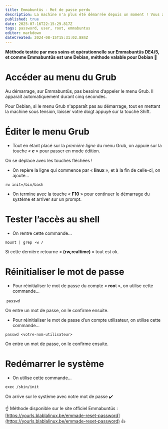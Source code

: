 ```yaml
---
title: Emmabuntüs - Mot de passe perdu
description: La machine n'a plus été démarrée depuis un moment ! Vous avez oublié le mot de passe root et/ou utilisateur ? Voici une solution.
published: true
date: 2025-07-16T22:15:29.817Z
tags: password, user, root, emmabuntus
editor: markdown
dateCreated: 2024-08-15T15:31:02.884Z
---
```


**Méthode testée par mes soins et opérationnelle sur Emmabuntüs DE4/5, et comme Emmabuntüs est une Debian, méthode valable pour Debian 💯**

# Accéder au menu du Grub

Au démarrage, sur Emmabuntüs, pas besoins d’appeler le menu Grub. Il apparaît automatiquement durant cinq secondes.

Pour Debian, si le menu Grub n'apparaît pas au démarrage, tout en mettant la machine sous tension, laisser votre doigt appuyé sur la touche Shift.

# Éditer le menu Grub

-   Tout en étant placé sur la _première ligne_ du menu Grub, on appuie sur la touche « **_e_** » pour passer en mode édition.

On se déplace avec les touches fléchées !

-   On repère la ligne qui commence par « **linux** », et à la fin de celle-ci, on ajoute…

`rw init=/bin/bash`

-   On termine avec la touche « **F10** » pour continuer le démarrage du système et arriver sur un prompt.

# Tester l’accès au shell

-   On rentre cette commande…

`mount | grep -w /`

Si cette dernière retourne « **(rw,realtime)** » tout est ok.

# Réinitialiser le mot de passe

-   Pour réinitialiser le mot de passe du compte « **roo**t », on utilise cette commande…

 `passwd`

On entre un mot de passe, on le confirme ensuite.

-   Pour réinitialiser le mot de passe d’un compte utilisateur, on utilise cette commande…

`passwd <votre-nom-utilisateur>`

On entre un mot de passe, on le confirme ensuite.

# Redémarrer le système

-   On utilise cette commande…

`exec /sbin/init`

On arrive sur le système avec notre mot de passe ✔️

☝️ Méthode disponible sur le site officiel Emmabuntüs : [https://yourls.blablalinux.be/emmade-reset-password](https://yourls.blablalinux.be/emmade-reset-password) 👍